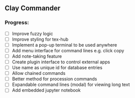 ## Clay Commander

### Progress:
  - [ ] Improve fuzzy logic
  - [ ] Improve styling for tex-hub
  - [ ] Implement a pop-up terminal to be used anywhere
  - [ ] Add menu interface for command lines e.g. click copy
  - [ ] Add note-taking feature
  - [ ] Create plugin interface to control external apps
  - [ ] Use name as unique id for database entries
  - [ ] Allow chained commands
  - [ ] Better method for procession commands
  - [ ] Expandable command lines (modal) for viewing long text
  - [ ] Add embedded jupyter notebook